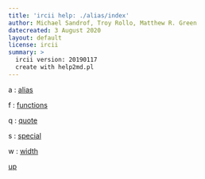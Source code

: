 ```yaml
---
title: 'ircii help: ./alias/index'
author: Michael Sandrof, Troy Rollo, Matthew R. Green
datecreated: 3 August 2020
layout: default
license: ircii
summary: >
  ircii version: 20190117
  create with help2md.pl
---
```



a
:  [alias](alias.html) 

f
:  [functions](functions.html) 

q
:  [quote](quote.html) 

s
:  [special](special.html) 

w
:  [width](width.html) 

[up](..)
